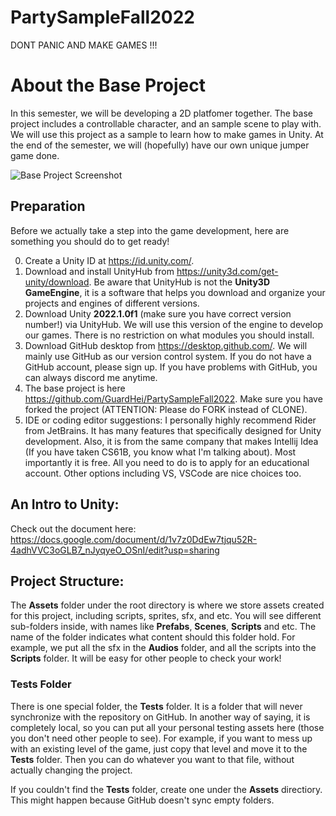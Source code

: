 # PartySampleFall2022

DONT PANIC AND MAKE GAMES !!!

# About the Base Project

In this semester, we will be developing a 2D platfomer together. The base project includes a controllable character, and an sample scene to play with. We will use this project as a sample to learn how to make games in Unity. At the end of the semester, we will (hopefully) have our own unique jumper game done.

![Base Project Screenshot](https://s2.loli.net/2022/09/11/Cn2kGtaPMWeB1TJ.png)

## Preparation

Before we actually take a step into the game development, here are something you should do to get ready!

0. Create a Unity ID at https://id.unity.com/.
1. Download and install UnityHub from https://unity3d.com/get-unity/download. Be aware that UnityHub is not the **Unity3D GameEngine**, it is a software that helps you download and organize your projects and engines of different versions.
2. Download Unity **2022.1.0f1** (make sure you have correct version number!) via UnityHub. We will use this version of the engine to develop our games. There is no restriction on what modules you should install.
3. Download GitHub desktop from https://desktop.github.com/. We will mainly use GitHub as our version control system. If you do not have a GitHub account, please sign up. If you have problems with GitHub, you can always discord me anytime.
4. The base project is here https://github.com/GuardHei/PartySampleFall2022. Make sure you have forked the project (ATTENTION: Please do FORK instead of CLONE).
5. IDE or coding editor suggestions: I personally highly recommend Rider from JetBrains. It has many features that specifically designed for Unity development. Also, it is from the same company that makes Intellij Idea (If you have taken CS61B, you know what I'm talking about). Most importantly it is free. All you need to do is to apply for an educational account. Other options including VS, VSCode are nice choices too.

## An Intro to Unity:

Check out the document here: https://docs.google.com/document/d/1v7z0DdEw7tjqu52R-4adhVVC3oGLB7_nJyqyeO_OSnI/edit?usp=sharing

## Project Structure:

The **Assets** folder under the root directory is where we store assets created for this project, including scripts, sprites, sfx, and etc. You will see different sub-folders inside, with names like **Prefabs**, **Scenes**, **Scripts** and etc. The name of the folder indicates what content should this folder hold. For example, we put all the sfx in the **Audios** folder, and all the scripts into the **Scripts** folder. It will be easy for other people to check your work!

### Tests Folder

There is one special folder, the **Tests** folder. It is a folder that will never synchronize with the repository on GitHub. In another way of saying, it is completely local, so you can put all your personal testing assets here (those you don't need other people to see). For example, if you want to mess up with an existing level of the game, just copy that level and move it to the **Tests** folder. Then you can do whatever you want to that file, without actually changing the project.

If you couldn't find the **Tests** folder, create one under the **Assets** directiory. This might happen because GitHub doesn't sync empty folders.